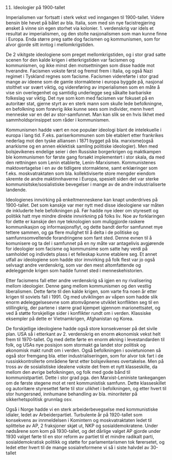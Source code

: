 11. Ideologier på 1900-tallet

Imperialismen var fortsatt i sterk vekst ved inngangen til 1900-tallet. Videre bensin ble hevet på bålet av bla. Italia, som med sin nye facistregjering ønsket å vinne sin egen storhet via kolonier. 1. verdenskrig var idels et resultat av imperialismen, og den stolte nasjonalismen som man kunne finne i Europa. Enda større preg satte dog facismen og kommunismen, som for alvor gjorde sitt inntog i mellomkrigstiden.

De 2 vikitgste ideologiene som preget mellomkrigstiden, og i stor grad satte scenen for den kalde krigen i etterkrigstiden var facismen og kommunismen, og ikke minst den motsettningen som disse hadde mot hverandre. Facismen vokste først og fremst frem i Italia, og også Nazi regimet i Tyskland regnes som facisme. Facismen videreførte i stor grad mange av ideene som de gamle stormaktene i europa byggde på, nasjonal stolthet var svært viktig, og videreføring av imperialismen som en måte å vise sin overlegenhet og samtidig underlegge seg såkalte barbariske folkeslag var viktig. Det nye som kom med facismen var fokuset på en autoritær stat, gjerne styrt av en sterk mann som skulle lede befolkningne, en befolkning som forøvrig ikke kunne sees som individer, menn hvert menneske var en del av stor-samfunnet. Man kan slik se en hvis likhet med sammholdsprinsippet som råder i kommunismen.

Kommunismen hadde vært en noe populær ideologi blant de intelekuelle i europa i lang tid. F.eks. pariserkommunen som ble etablert etter frankrikes nederlag mot den tyske alliansen i 1871 bygget på bla. marxisme(også anarkisme og en annen eklektisk samling politiske ideologier). Men med bolsjevikenes endelige seier i den Russiske borgerkrigen og maktkampen ble kommunismen for første gang forsøkt implementert i stor skala, da med den rettningen som Lenin etablerte, Lenin-Marxismen. Kommunistenes maktovertagelse i en av de tidligere stormaktene, samt erklæringer som f.eks. moskvatraktaten som bla. kollektiviserte store mengder eiendom skremte de andre maktinnhaverne i Europa, spesielt siden det var sterke kommunisitske/sosialistiske bevegelser i mange av de andre industrialiserte landende. 

Ideologienes innvirking på enkeltmenneskene kan knapt underdrives på 1900-tallet. Det som kanskje var mer nytt med disse ideologiene var måten de inkluderte hele befolkningen på. Før hadde nye ideer om styresett og politikk hatt mye mindre direkte innvirkning på folks liv. Noe av forklaringen for dette er kanskje den nye teknologien som muliggjorde raskere kommunikasjon og informasjonsflyt, og dette bandt derfor samfunnet mye tettere sammen, og ga flere mulighet til å delta i de politiske og samfunnsomveltende forandringene som fant sted. Denne evnen til å komunisere og ta del i samfunnet på en ny måte var antagelivis avgjørende for ideologier som facisme og kommunsime som satte høy verdi på samholdet og indivdets plass i et felleskap kunne etablere seg. Et annet utfall av ideologiene som hadde stor innvirking på folk flest var jo også selvsagt andre verdenskrig, som var den mest altomfattende og ødeleggende krigen som hadde funnet sted i menneskehistorien.

Etter facismens fall etter andre verdenskrig så igjen en ny rivalisering mellom ideologier. Denne gang mellom kommunismen og den vestlig liberalismen. Dette førte til den kalde krigen, som varte fra noen år etter krigen til soviets fall i 1991. Og med utviklingen av våpen som hadde slik enorm ødeleggelsesevne som atomvåpnene utviklet konflikten seg til en stillingkrig, der partene i større grad kjempet igjennom marionettsatet, og ved å støtte forskjellige sider i konflikter rundt om i verden. Klassiske eksempler på dette er Vietnamkrigen, Afghanistan og Korea.

De forskjellige ideologiene hadde også store konsekvenser på det sivile plan. USA så i etterkant av 2. verdenskrig en enorm økonomisk vekst helt frem til 1970-tallet. Og med dette førte en enorm økning i levestandarden til folk, og USAs nye posisjon som stormakt ga landet stor politisk og økonomisk makt rundt om i verden. Også befolkningen i sovietunionen så også stor fremgang bla. etter industrialiseringen, som for alvor tok fart i de russiskkontrollerte områdene først etter bolsjevikenes overtakelse. Men på tross av de sosialistiske idealene vokste det frem et nytt klasseskille, da mellom den øvrige befolkningen, og folk med gode bånd til kommunistpartiet. Dette i stor grad pga. den Marxist-Leniniste tankegangen om de første stegene mot et rent kommunistisk samfunn. Dette klasseskillet og autoritære styresettet førte til stor ulikhet i befolkningen, og etter hvert til stor hungersnød, innhumane behandling av bla. minoriteter på sikkerhetspolitisk grunnlag osv. 

Også i Norge hadde vi en sterk arbeiderbevegselse med kommunistiske idialer, ledet av Arbeiderpartiet. Turbulente år på 1920-tallet som konsekvens av innmeldelsen i Komintern og moskvatraktaten ledet til splittelse av AP, 2 fraksjoner skjøt ut, NKP og sosialdemokratene. Under nødsårene som kom på 1930-tallet, og det dårlige valget AP gjorde under 1930 valget førte til en stor reform av partiet til et mindre radikalt parti, sosialdemokratisk politikk og støtte for parlamentarismen tok førersetet, og ledet etter hvert til de mange sosialreformene vi så i siste halvdel av 30-tallet